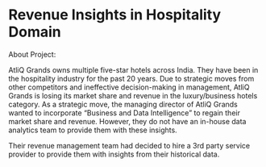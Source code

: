 # Revenue Insights in Hospitality Domain

About Project:

 AtliQ Grands owns multiple five-star hotels across India. They have been
 in the hospitality industry for the past 20 years. Due to strategic moves
 from other competitors and ineffective decision-making in management,
 AtliQ Grands is losing its market share and revenue in the
 luxury/business hotels category. As a strategic move, the managing
 director of AtliQ Grands wanted to incorporate “Business and Data
 Intelligence” to regain their market share and revenue. However, they do
 not have an in-house data analytics team to provide them with these
 insights.
 
 Their revenue management team had decided to hire a 3rd party service
 provider to provide them with insights from their historical data.
